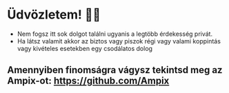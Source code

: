 # Üdvözletem! 🙋‍♂️

- Nem fogsz itt sok dolgot találni ugyanis a legtöbb érdekesség privát.
- Ha látsz valamit akkor az biztos vagy piszok régi vagy valami koppintás vagy kivételes esetekben egy csodálatos dolog

## Amennyiben finomságra vágysz tekintsd meg az Ampix-ot: https://github.com/Ampix
